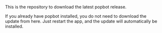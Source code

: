 This is the repository to download the latest popbot release.

If you already have popbot installed, you do not need to download the update from here. Just restart the app, and the update will automatically be installed.
